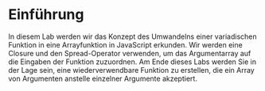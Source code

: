 # Einführung

In diesem Lab werden wir das Konzept des Umwandelns einer variadischen Funktion in eine Arrayfunktion in JavaScript erkunden. Wir werden eine Closure und den Spread-Operator verwenden, um das Argumentarray auf die Eingaben der Funktion zuzuordnen. Am Ende dieses Labs werden Sie in der Lage sein, eine wiederverwendbare Funktion zu erstellen, die ein Array von Argumenten anstelle einzelner Argumente akzeptiert.
